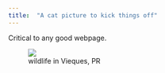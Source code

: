 ```yaml
---
title:  "A cat picture to kick things off"
---
```


Critical to any good webpage.

<figure>
	<img src="https://lh3.googleusercontent.com/pw/AM-JKLUYmEYuX6ID8bqJSKAhr45kZA8lfR_PJmLh9ZI0-rYD4SRUTeqNWpIwhFpKhtxe8ZT_E4fpEcV1FfGzZ-1bryOOGXj7bNo6DG3qK_bAyAe1Fpb8HOJeEbTOJJjbWqqi5HRQ0o1D0IokLlyk2x2U7b5BNg=w1892-h1418-no?authuser=0">
	<figcaption>wildlife in Vieques, PR</figcaption>
</figure>
